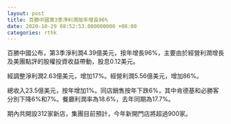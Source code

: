```yaml
---
layout: post
title: 百勝中國第3季淨利潤按年增長96%
date: 2020-10-29 08:52:53.000000000 +08:00
categories: rthk
---
```


百勝中國公布，第3季淨利潤4.39億美元，按年增長96%，主要由於經營利潤增長及美團點評的股權投資收益帶動，股息0.12美元。

經調整淨利潤2.63億美元，增加17%。經營利潤5.56億美元，增加86%。

總收入23.5億美元，按年增加1%。同店銷售按年下跌6%，其中肯德基和必勝客分別下降6%和7%。餐廳利潤率為18.6%，去年同期為17.7%。

期內共開設312家新店，集團目前預計，今年新開門店將超過900家。
